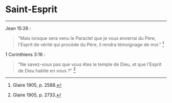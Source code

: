 # Saint-Esprit

***

Jean 15:26 :

> "Mais lorsque sera venu le Paraclet que je vous enverrai du Père, l'Esprit de vérité qui procède du Père, il rendra témoignage de moi." [^1]

[^1]: Glaire 1905, p. 2588.

1 Corinthiens 3:16 :

> "Ne savez-vous pas que vous êtes le temple de Dieu, et que l'Esprit de Dieu habite en vous ?" [^2]

[^2]: Glaire 1905, p. 2733.
